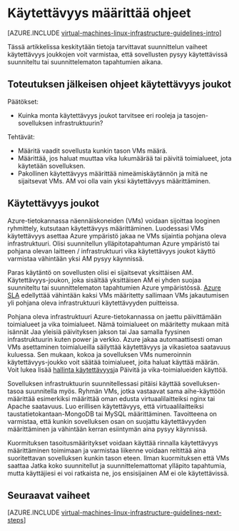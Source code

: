 <properties
    pageTitle="Käytettävyys määrittää ohjeita | Microsoft Azure"
    description="Lisätietoja käyttöönoton käytettävyys joukot Azure infrastruktuuripalvelut keskeisiä suunnittelu ja käyttöönotto ohjeita."
    documentationCenter=""
    services="virtual-machines-linux"
    authors="iainfoulds"
    manager="timlt"
    editor=""
    tags="azure-resource-manager"/>

<tags
    ms.service="virtual-machines-linux"
    ms.workload="infrastructure-services"
    ms.tgt_pltfrm="vm-linux"
    ms.devlang="na"
    ms.topic="article"
    ms.date="09/08/2016"
    ms.author="iainfou"/>

# <a name="availability-sets-guidelines"></a>Käytettävyys määrittää ohjeet

[AZURE.INCLUDE [virtual-machines-linux-infrastructure-guidelines-intro](../../includes/virtual-machines-linux-infrastructure-guidelines-intro.md)] 

Tässä artikkelissa keskitytään tietoja tarvittavat suunnittelun vaiheet käytettävyys joukkojen voit varmistaa, että sovellusten pysyy käytettävissä suunniteltu tai suunnittelematon tapahtumien aikana.

## <a name="implementation-guidelines-for-availability-sets"></a>Toteutuksen jälkeisen ohjeet käytettävyys joukot

Päätökset:

- Kuinka monta käytettävyys joukot tarvitsee eri rooleja ja tasojen-sovelluksen infrastruktuurin?

Tehtävät:

- Määritä vaadit sovellusta kunkin tason VMs määrä.
- Määrittää, jos haluat muuttaa vika lukumäärää tai päivitä toimialueet, jota käytetään sovelluksen.
- Pakollinen käytettävyys määrittää nimeämiskäytännön ja mitä ne sijaitsevat VMs. AM voi olla vain yksi käytettävyys määrittäminen. 

## <a name="availability-sets"></a>Käytettävyys joukot

Azure-tietokannassa näennäiskoneiden (VMs) voidaan sijoittaa looginen ryhmittely, kutsutaan käytettävyys määrittäminen. Luodessasi VMs käytettävyys asettaa Azure ympäristö jakaa ne VMs sijaintia pohjana oleva infrastruktuuri. Olisi suunnitellun ylläpitotapahtuman Azure ympäristö tai pohjana olevan laitteen / infrastruktuuri vika käytettävyys joukot käyttö varmistaa vähintään yksi AM pysyy käynnissä.

Paras käytäntö on sovellusten olisi ei sijaitsevat yksittäisen AM. Käytettävyys-joukon, joka sisältää yksittäisen AM ei yhden suojaa suunniteltu tai suunnittelematon tapahtumien Azure ympäristössä. [Azure SLA](https://azure.microsoft.com/support/legal/sla/virtual-machines) edellyttää vähintään kaksi VMs määritetty sallimaan VMs jakautumisen yli pohjana oleva infrastruktuuri käytettävyyden puitteissa.

Pohjana oleva infrastruktuuri Azure-tietokannassa on jaettu päivittämään toimialueet ja vika toimialueet. Nämä toimialueet on määritetty mukaan mitä isännät Jaa yleisiä päivityksen jakson tai Jaa samalla fyysinen infrastruktuurin kuten power ja verkko. Azure jakaa automaattisesti oman VMs asettaminen toimialueilla säilyttää käytettävyys ja vikasietoa saatavuus kuluessa. Sen mukaan, kokoa ja sovelluksen VMs numeroinnin käytettävyys-joukko voit säätää toimialueet, joita haluat käyttää määrän. Voit lukea lisää [hallinta käytettävyys](virtual-machines-linux-manage-availability.md)ja Päivitä ja vika-toimialueiden käyttöä.

Sovelluksen infrastruktuurin suunnitellessasi pitäisi käyttää sovelluksen-tasoa suunnitella myös. Ryhmän VMs, jotka vastaavat sama aihe-käyttöön määrittää esimerkiksi määrittää oman edusta virtuaalilaitteiksi nginx tai Apache saatavuus. Luo erillisen käytettävyys, että virtuaalilaitteiksi taustatietokantaan-MongoDB tai MySQL määrittäminen. Tavoitteena on varmistaa, että kunkin sovelluksen osan on suojattu käytettävyyden määrittäminen ja vähintään kerran esiintymän aina pysyy käynnissä.

Kuormituksen tasoitusmääritykset voidaan käyttää rinnalla käytettävyys määrittäminen toimimaan ja varmistaa liikenne voidaan reitittää aina suoritettavan sovelluksen kunkin tason eteen. Ilman kuormituksen että VMs saattaa Jatka koko suunnitellut ja suunnittelemattomat ylläpito tapahtumia, mutta käyttäjiesi ei voi ratkaista ne, jos ensisijainen AM ei ole käytettävissä.


## <a name="next-steps"></a>Seuraavat vaiheet
[AZURE.INCLUDE [virtual-machines-linux-infrastructure-guidelines-next-steps](../../includes/virtual-machines-linux-infrastructure-guidelines-next-steps.md)] 